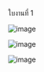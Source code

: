 
ใบงานที่  1
 
![image](https://github.com/user-attachments/assets/ef7e3cef-0ba6-4b1b-9c95-25671f664bc7)

![image](https://github.com/user-attachments/assets/7f5d1129-d954-47d3-a245-05c60c72396e)

![image](https://github.com/user-attachments/assets/8db286f6-9e9a-46d6-84d8-38cec9d30e81)
